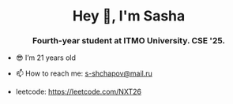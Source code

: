 <h1 align="center">Hey 👋, I'm Sasha</h1>
<h3 align="center">Fourth-year student at ITMO University. CSE '25.</h3>

- 😎 I’m 21 years old

- 📫 How to reach me: s-shchapov@mail.ru
- leetcode: https://leetcode.com/NXT26

<!--
**NXT26/NXT26** is a ✨ _special_ ✨ repository because its `README.md` (this file) appears on your GitHub profile.

Here are some ideas to get you started:

- 🔭 I’m currently working on ...
- 🌱 I’m currently learning ...
- 👯 I’m looking to collaborate on ...
- 🤔 I’m looking for help with ...
- 💬 Ask me about ...
- 📫 How to reach me: ...
- 😄 Pronouns: ...
- ⚡ Fun fact: ...
-->
